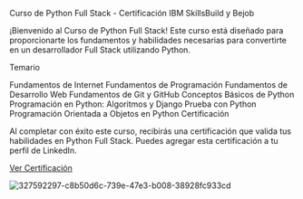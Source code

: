 Curso de Python Full Stack - Certificación IBM SkillsBuild y Bejob

¡Bienvenido al Curso de Python Full Stack! Este curso está diseñado para proporcionarte los fundamentos y habilidades necesarias para convertirte en un desarrollador Full Stack utilizando Python.

Temario

Fundamentos de Internet
Fundamentos de Programación
Fundamentos de Desarrollo Web
Fundamentos de Git y GitHub
Conceptos Básicos de Python
Programación en Python: Algoritmos y Django
Prueba con Python
Programación Orientada a Objetos en Python
Certificación

Al completar con éxito este curso, recibirás una certificación que valida tus habilidades en Python Full Stack. Puedes agregar esta certificación a tu perfil de LinkedIn.

[Ver Certificación](https://www.credly.com/badges/5cea7f95-6b36-40fe-b91a-a3e6fdd06421/linked_in_profile)


![327592297-c8b50d6c-739e-47e3-b008-38928fc933cd](https://github.com/gliadev/cursoIBM/assets/78279221/237a84af-b297-4568-a81e-9ab3e1ba2602)
